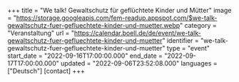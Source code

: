+++
title = "We talk! Gewaltschutz für geflüchtete Kinder und Mütter"
image = "https://storage.googleapis.com/fem-readup.appspot.com/$we-talk-gewaltschutz-fuer-gefluechtete-kinder-und-muetter.webp"
category = "Veranstaltung"
url = "https://calendar.boell.de/de/event/we-talk-gewaltschutz-fuer-gefluechtete-kinder-und-muetter"
identifier = "we-talk-gewaltschutz-fuer-gefluechtete-kinder-und-muetter"
type = "event"
start_date = "2022-09-16T17:00:00.000"
end_date = "2022-09-17T17:00:00.000"
updated = "2022-09-06T23:52:08.000"
languages = ["Deutsch"]
[contact]
+++